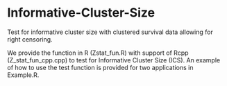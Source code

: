 # Informative-Cluster-Size
Test for informative cluster size with clustered survival data allowing for right censoring.

We provide the function in R (Zstat_fun.R) with support of Rcpp (Z_stat_fun_cpp.cpp) to test for Informative Cluster Size (ICS).
An example of how to use the test function is provided for two applications in Example.R. 

